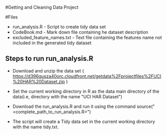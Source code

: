 #Getting and Cleaning Data Project

#Files

* run_analysis.R - Script to create tidy data set
* CodeBook.md - Mark down file containing he dataset description
* excluded_feature_names.txt - Text file containing the features name not included in the generated tidy dataset 

## Steps to run run_analysis.R

* Download and unzip the data set ( https://d396qusza40orc.cloudfront.net/getdata%2Fprojectfiles%2FUCI%20HAR%20Dataset.zip )

* Set the current working directory in R as the data main directory of the data(i.e, directory with the name "UCI HAR Dataset")

* Download the run_analysis.R and run it using the command source("<complete_path_to_run_analysis.R>")

* The script will create a Tidy data set in the current working directory with the name tidy.txt.